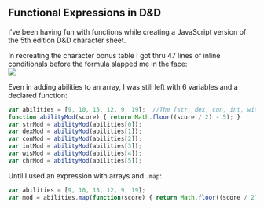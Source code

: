 ## Functional Expressions in D&D ##
I've been having fun with functions while creating a JavaScript version of the 5th edition D&D character sheet.

In recreating the character bonus table I got thru 47 lines of inline conditionals before the formula slapped me in the face:  
![](http://thoughtbot-images.s3.amazonaws.com/TIL/OG_s.jpg)


Even in adding abilities to an array, I was still left with 6 variables and a declared function:

```javascript
var abilities = [9, 10, 15, 12, 9, 19];  //The [str, dex, con, int, wis, chr] of my current character
function abilityMod(score) { return Math.floor((score / 2) - 5); }  
var strMod = abilityMod(abilities[0]);  
var dexMod = abilityMod(abilities[1]);  
var conMod = abilityMod(abilities[2]);  
var intMod = abilityMod(abilities[3]);  
var wisMod = abilityMod(abilities[4]);  
var chrMod = abilityMod(abilities[5]);
```

Until I used an expression with arrays and `.map`:

```javascript
var abilities = [9, 10, 15, 12, 9, 19];  
var mod = abilities.map(function(score) { return Math.floor((score / 2) - 5); });
```